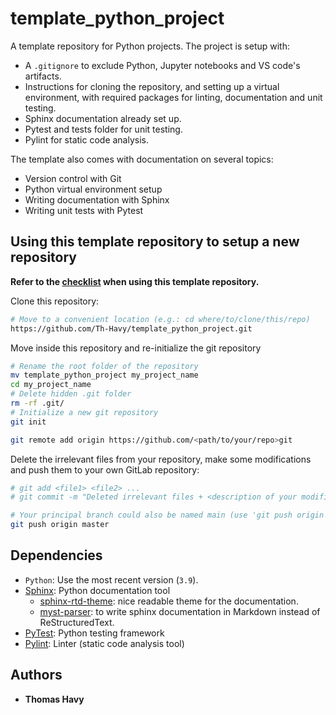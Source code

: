# template_python_project

A template repository for Python projects. The project is setup with:
* A `.gitignore` to exclude Python, Jupyter notebooks and VS code's artifacts.
* Instructions for cloning the repository, and setting up a virtual environment,
with required packages for linting, documentation and unit testing.
* Sphinx documentation already set up.
* Pytest and tests folder for unit testing.
* Pylint for static code analysis.

The template also comes with documentation on several topics:
* Version control with Git
* Python virtual environment setup
* Writing documentation with Sphinx
* Writing unit tests with Pytest

## Using this template repository to setup a new repository

**Refer to the [checklist](./docs/source/checklist_new_project.md) when using
this template repository.**

Clone this repository:

```bash
# Move to a convenient location (e.g.: cd where/to/clone/this/repo)
https://github.com/Th-Havy/template_python_project.git
```

Move inside this repository and re-initialize the git repository
```bash
# Rename the root folder of the repository
mv template_python_project my_project_name
cd my_project_name
# Delete hidden .git folder
rm -rf .git/
# Initialize a new git repository
git init
```


```bash
git remote add origin https://github.com/<path/to/your/repo>git
```

Delete the irrelevant files from your repository, make some modifications and
push them to your own GitLab repository:

```bash
# git add <file1> <file2> ...
# git commit -m "Deleted irrelevant files + <description of your modifications>"

# Your principal branch could also be named main (use 'git push origin main')
git push origin master
```

## Dependencies

* `Python`: Use the most recent version (`3.9`).
* [Sphinx](https://www.sphinx-doc.org/en/master/): Python documentation tool
    * [sphinx-rtd-theme](https://sphinx-rtd-theme.readthedocs.io/en/stable/):
    nice readable theme for the documentation.
    * [myst-parser](https://myst-parser.readthedocs.io/en/latest/sphinx/intro.html):
    to write sphinx documentation in Markdown instead of ReStructuredText.
* [PyTest](https://docs.pytest.org/): Python testing framework
* [Pylint](https://pylint.org/): Linter (static code analysis tool)

## Authors

* **Thomas Havy**
